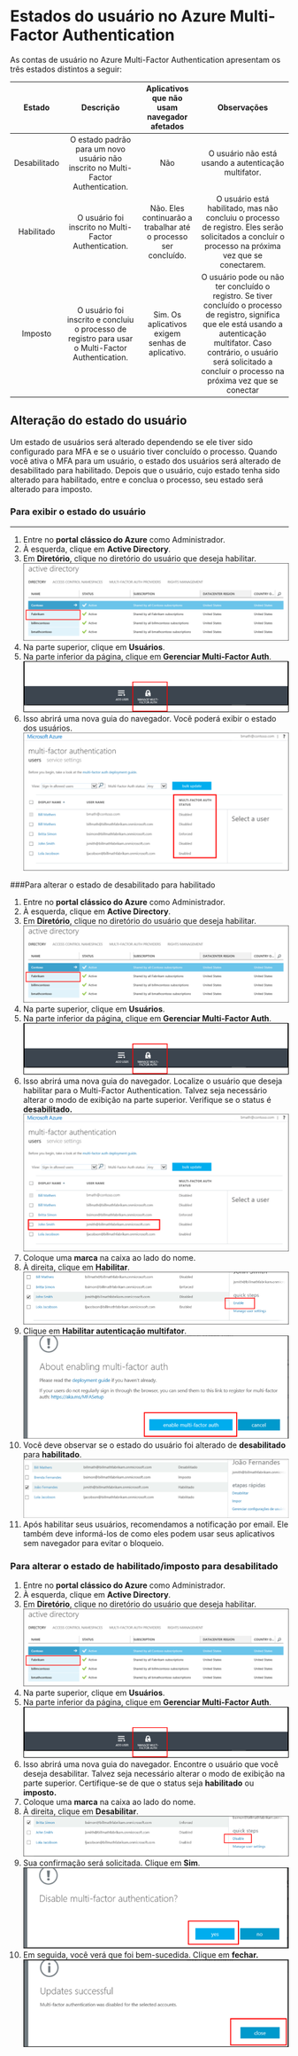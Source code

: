 <properties 
	pageTitle="Estados de usuário do Microsoft Azure Multi-Factor Authentication" 
	description="Saiba mais sobre estados de usuário no Azure MFA." 
	services="multi-factor-authentication" 
	documentationCenter="" 
	authors="billmath" 
	manager="stevenpo" 
	editor="curtand"/>

<tags 
	ms.service="multi-factor-authentication" 
	ms.workload="identity" 
	ms.tgt_pltfrm="na" 
	ms.devlang="na" 
	ms.topic="article" 
	ms.date="08/04/2016" 
	ms.author="billmath"/>

# Estados do usuário no Azure Multi-Factor Authentication

As contas de usuário no Azure Multi-Factor Authentication apresentam os três estados distintos a seguir:

Estado | Descrição |Aplicativos que não usam navegador afetados| Observações 
:-------------: | :-------------: |:-------------: |:-------------: |
Desabilitado | O estado padrão para um novo usuário não inscrito no Multi-Factor Authentication.|Não|O usuário não está usando a autenticação multifator.
Habilitado |O usuário foi inscrito no Multi-Factor Authentication.|Não. Eles continuarão a trabalhar até o processo ser concluído.|O usuário está habilitado, mas não concluiu o processo de registro. Eles serão solicitados a concluir o processo na próxima vez que se conectarem.
Imposto|O usuário foi inscrito e concluiu o processo de registro para usar o Multi-Factor Authentication.|Sim. Os aplicativos exigem senhas de aplicativo. | O usuário pode ou não ter concluído o registro. Se tiver concluído o processo de registro, significa que ele está usando a autenticação multifator. Caso contrário, o usuário será solicitado a concluir o processo na próxima vez que se conectar

## Alteração do estado do usuário
Um estado de usuários será alterado dependendo se ele tiver sido configurado para MFA e se o usuário tiver concluído o processo. Quando você ativa o MFA para um usuário, o estado dos usuários será alterado de desabilitado para habilitado. Depois que o usuário, cujo estado tenha sido alterado para habilitado, entre e conclua o processo, seu estado será alterado para imposto.

### Para exibir o estado do usuário
--------------------------------------------------------------------------------
1.  Entre no **portal clássico do Azure** como Administrador.
2.  À esquerda, clique em **Active Directory**.
3.  Em **Diretório**, clique no diretório do usuário que deseja habilitar. ![Clicar no Diretório](./media/multi-factor-authentication-get-started-cloud/directory1.png)
4.  Na parte superior, clique em **Usuários**.
5.  Na parte inferior da página, clique em **Gerenciar Multi-Factor Auth**. ![Clicar no Diretório](./media/multi-factor-authentication-get-started-cloud/manage1.png)
6.  Isso abrirá uma nova guia do navegador. Você poderá exibir o estado dos usuários. ![Clicar no Diretório](./media/multi-factor-authentication-get-started-user-states/userstate1.png)

###Para alterar o estado de desabilitado para habilitado
1.  Entre no **portal clássico do Azure** como Administrador.
2.  À esquerda, clique em **Active Directory**.
3.  Em **Diretório**, clique no diretório do usuário que deseja habilitar. ![Clicar no Diretório](./media/multi-factor-authentication-get-started-cloud/directory1.png)
4.  Na parte superior, clique em **Usuários**.
5.  Na parte inferior da página, clique em **Gerenciar Multi-Factor Auth**. ![Clicar no Diretório](./media/multi-factor-authentication-get-started-cloud/manage1.png)
6.  Isso abrirá uma nova guia do navegador. Localize o usuário que deseja habilitar para o Multi-Factor Authentication. Talvez seja necessário alterar o modo de exibição na parte superior. Verifique se o status é **desabilitado.** ![Habilitar o usuário](./media/multi-factor-authentication-get-started-cloud/enable1.png)
7.  Coloque uma **marca** na caixa ao lado do nome.
7.  À direita, clique em **Habilitar**. ![Habilitar o usuário](./media/multi-factor-authentication-get-started-cloud/user1.png)
8.  Clique em **Habilitar autenticação multifator**. ![Habilitar o usuário](./media/multi-factor-authentication-get-started-cloud/enable2.png)
9.  Você deve observar se o estado do usuário foi alterado de **desabilitado** para **habilitado**. ![Habilitar os Usuários](./media/multi-factor-authentication-get-started-cloud/user.png)
10.  Após habilitar seus usuários, recomendamos a notificação por email. Ele também deve informá-los de como eles podem usar seus aplicativos sem navegador para evitar o bloqueio.

### Para alterar o estado de habilitado/imposto para desabilitado
1.  Entre no **portal clássico do Azure** como Administrador.
2.  À esquerda, clique em **Active Directory**.
3.  Em **Diretório**, clique no diretório do usuário que deseja habilitar. ![Clicar no Diretório](./media/multi-factor-authentication-get-started-cloud/directory1.png)
4.  Na parte superior, clique em **Usuários**.
5.  Na parte inferior da página, clique em **Gerenciar Multi-Factor Auth**. ![Clicar no Diretório](./media/multi-factor-authentication-get-started-cloud/manage1.png)
6.  Isso abrirá uma nova guia do navegador. Encontre o usuário que você deseja desabilitar. Talvez seja necessário alterar o modo de exibição na parte superior. Certifique-se de que o status seja **habilitado** ou **imposto.**
7.  Coloque uma **marca** na caixa ao lado do nome.
7.  À direita, clique em **Desabilitar**. ![Desabilitar usuário](./media/multi-factor-authentication-get-started-user-states/userstate2.png)
8.  Sua confirmação será solicitada. Clique em **Sim**. ![Desabilitar usuário](./media/multi-factor-authentication-get-started-user-states/userstate3.png)
9.  Em seguida, você verá que foi bem-sucedida. Clique em **fechar.** ![Desabilitar usuário](./media/multi-factor-authentication-get-started-user-states/userstate4.png)

<!---HONumber=AcomDC_0810_2016-->
